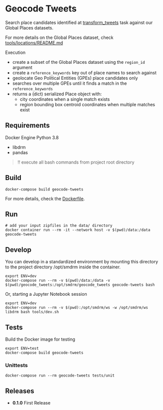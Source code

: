 # Geocode Tweets

Search place candidates identified at [transform_tweets](../transform_tweets/README.md)
task against our Global Places datasets.

For more details on the Global Places dataset,
check [tools/locations/README.md](../tools/locations/README.md)

Execution
* create a subset of the Global Places dataset using the `region_id` argument
* create a `reference_keywords` key out of place names to search against
* geolocate Geo Political Entities (GPEs) place candidates only
* searches over multiple GPEs until it finds a match in the `reference_keywords`
* returns a (dict) serialized Place object with:
  * city coordinates when a single match exists
  * region bounding box centroid coordinates when multiple matches exist 

## Requirements

Docker Engine
Python 3.8
 - libdrm
 - pandas

> :bangbang: execute all bash commands from project root directory

## Build

```shell
docker-compose build geocode-tweets
```

For more details, check the [Dockerfile](Dockerfile).

## Run

```shell
# add your input zipfiles in the data/ directory
docker container run --rm -it --network host -v $(pwd)/data:/data geocode-tweets
```

## Develop

You can develop in a standardized environment by mounting this directory
to the project directory /opt/smdrm inside the container.

```shell
export ENV=dev
docker-compose run --rm -v $(pwd)/data:/data -v $(pwd)/geocode_tweets:/opt/smdrm/geocode_tweets geocode-tweets bash
```

Or, starting a Jupyter Notebook session

```shell
export ENV=dev
docker-compose run --rm -v $(pwd):/opt/smdrm/ws -w /opt/smdrm/ws libdrm bash tools/dev.sh
```

## Tests

Build the Docker image for testing

```shell
export ENV=test
docker-compose build geocode-tweets
```

### Unittests

```shell
docker-compose run --rm geocode-tweets tests/unit
```

## Releases

- **0.1.0**
  First Release

